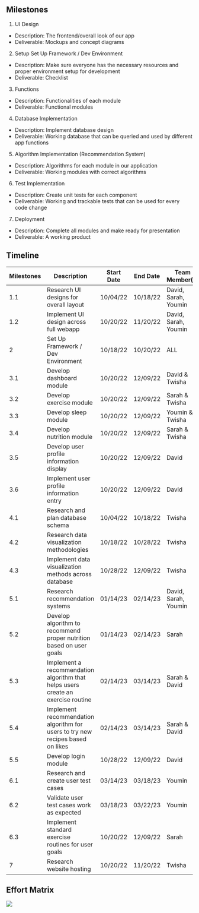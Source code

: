 ## **Milestones**

1. UI Design
- Description: The frontend/overall look of our app
- Deliverable: Mockups and concept diagrams
2. Setup Set Up Framework / Dev Environment
- Description: Make sure everyone has the necessary resources and proper environment setup for development
- Deliverable: Checklist
3. Functions
- Description: Functionalities of each module
- Deliverable: Functional modules
4. Database Implementation
- Description: Implement database design
- Deliverable: Working database that can be queried and used by different app functions
5. Algorithm Implementation (Recommendation System)
- Description: Algorithms for each module in our application
- Deliverable: Working modules with correct algorithms
6. Test Implementation
- Description: Create unit tests for each component
- Deliverable: Working and trackable tests that can be used for every code change
7. Deployment
- Description: Complete all modules and make ready for presentation
- Deliverable: A working product

## **Timeline**
**Milestones** | **Description** | **Start Date** | **End Date** | **Team Member(s)** 
---------------|-----------------|----------------|--------------|-----------------
1.1            | Research UI designs for overall layout | 10/04/22 | 10/18/22 | David, Sarah, Youmin
1.2            | Implement UI design across full webapp | 10/20/22 | 11/20/22 | David, Sarah, Youmin
2              | Set Up Framework / Dev Environment | 10/18/22 | 10/20/22 | ALL
3.1            | Develop dashboard module | 10/20/22 | 12/09/22 | David & Twisha
3.2            | Develop exercise module  | 10/20/22 | 12/09/22 | Sarah & Twisha
3.3            | Develop sleep module | 10/20/22 | 12/09/22 | Youmin & Twisha
3.4            | Develop nutrition module | 10/20/22 | 12/09/22 | Sarah & Twisha
3.5            | Develop user profile information display | 10/20/22 | 12/09/22 | David
3.6            | Implement user profile information entry | 10/20/22 | 12/09/22 | David
4.1            | Research and plan database schema | 10/04/22 | 10/18/22 | Twisha
4.2            | Research data visualization methodologies | 10/18/22 | 10/28/22 | Twisha
4.3            | Implement data visualization methods across database | 10/28/22 | 12/09/22 | Twisha
5.1            | Research recommendation systems | 01/14/23 | 02/14/23 | David, Sarah, Youmin
5.2            | Develop algorithm to recommend proper nutrition based on user goals | 01/14/23 | 02/14/23 | Sarah
5.3            | Implement a recommendation algorithm that helps users create an exercise routine | 02/14/23 | 03/14/23 | Sarah & David
5.4            | Implement recommendation algorithm for users to try new recipes based on likes | 02/14/23 | 03/14/23 | Sarah & David
5.5            | Develop login module | 10/28/22 | 12/09/22 | David
6.1            | Research and create user test cases | 03/14/23 | 03/18/23 | Youmin
6.2            | Validate user test cases work as expected | 03/18/23 | 03/22/23 | Youmin
6.3            | Implement standard exercise routines for user goals | 10/20/22 | 12/09/22 | Sarah
7              | Research website hosting | 10/20/22 | 11/20/22 | Twisha

## **Effort Matrix**
<img src="https://github.com/davidcao1337/senior-design/assignments/blob/main/effort-matrix.png">
